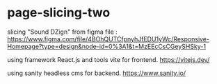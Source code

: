 # page-slicing-two

slicing "Sound DZign" from figma file :
https://www.figma.com/file/4BOhQUTCfpnyhJfEDU1yWc/Responsive-Homepage?type=design&node-id=0%3A1&t=MzEEcCsCGeySHSky-1

using framework React.js and tools vite for frontend.
https://vitejs.dev/

using sanity headless cms for backend.
https://www.sanity.io/
